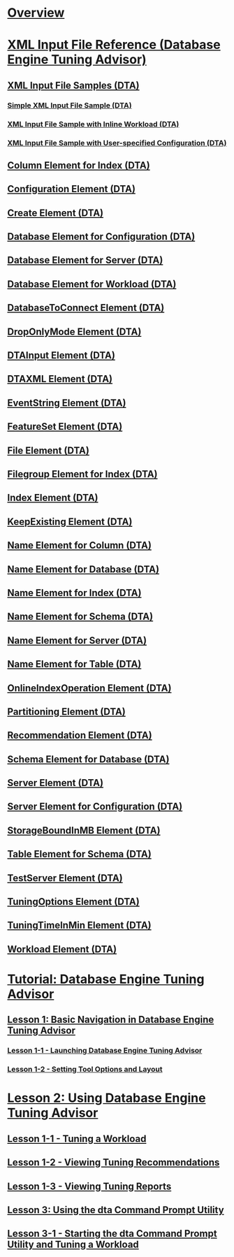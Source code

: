 # [Overview](dta-utility.md)  
# [XML Input File Reference (Database Engine Tuning Advisor)](xml-input-file-reference-database-engine-tuning-advisor.md)  
## [XML Input File Samples (DTA)](xml-input-file-samples-dta.md)  
### [Simple XML Input File Sample (DTA)](simple-xml-input-file-sample-dta.md)  
### [XML Input File Sample with Inline Workload (DTA)](xml-input-file-sample-with-inline-workload-dta.md)  
### [XML Input File Sample with User-specified Configuration (DTA)](xml-input-file-sample-with-user-specified-configuration-dta.md)  
## [Column Element for Index (DTA)](column-element-for-index-dta.md)  
## [Configuration Element (DTA)](configuration-element-dta.md)  
## [Create Element (DTA)](create-element-dta.md)  
## [Database Element for Configuration (DTA)](database-element-for-configuration-dta.md)  
## [Database Element for Server (DTA)](database-element-for-server-dta.md)  
## [Database Element for Workload (DTA)](database-element-for-workload-dta.md)  
## [DatabaseToConnect Element (DTA)](databasetoconnect-element-dta.md)  
## [DropOnlyMode Element (DTA)](droponlymode-element-dta.md)  
## [DTAInput Element (DTA)](dtainput-element-dta.md)  
## [DTAXML Element (DTA)](dtaxml-element-dta.md)  
## [EventString Element (DTA)](eventstring-element-dta.md)  
## [FeatureSet Element (DTA)](featureset-element-dta.md)  
## [File Element (DTA)](file-element-dta.md)  
## [Filegroup Element for Index (DTA)](filegroup-element-for-index-dta.md)  
## [Index Element (DTA)](index-element-dta.md)  
## [KeepExisting Element (DTA)](keepexisting-element-dta.md)  
## [Name Element for Column (DTA)](name-element-for-column-dta.md)  
## [Name Element for Database (DTA)](name-element-for-database-dta.md)  
## [Name Element for Index (DTA)](name-element-for-index-dta.md)  
## [Name Element for Schema (DTA)](name-element-for-schema-dta.md)  
## [Name Element for Server (DTA)](name-element-for-server-dta.md)  
## [Name Element for Table (DTA)](name-element-for-table-dta.md)  
## [OnlineIndexOperation Element (DTA)](onlineindexoperation-element-dta.md)  
## [Partitioning Element (DTA)](partitioning-element-dta.md)  
## [Recommendation Element (DTA)](recommendation-element-dta.md)  
## [Schema Element for Database (DTA)](schema-element-for-database-dta.md)  
## [Server Element (DTA)](server-element-dta.md)  
## [Server Element for Configuration (DTA)](server-element-for-configuration-dta.md)  
## [StorageBoundInMB Element (DTA)](storageboundinmb-element-dta.md)  
## [Table Element for Schema (DTA)](table-element-for-schema-dta.md)  
## [TestServer Element (DTA)](testserver-element-dta.md)  
## [TuningOptions Element (DTA)](tuningoptions-element-dta.md)  
## [TuningTimeInMin Element (DTA)](tuningtimeinmin-element-dta.md)  
## [Workload Element (DTA)](workload-element-dta.md)  

# [Tutorial: Database Engine Tuning Advisor](tutorial-database-engine-tuning-advisor.md)  

## [Lesson 1: Basic Navigation in Database Engine Tuning Advisor](lesson-1-basic-navigation-in-database-engine-tuning-advisor.md)
### [Lesson 1-1 - Launching Database Engine Tuning Advisor](lesson-1-1-launching-database-engine-tuning-advisor.md)
### [Lesson 1-2 - Setting Tool Options and Layout](lesson-1-2-setting-tool-options-and-layout.md)  

# [Lesson 2: Using Database Engine Tuning Advisor](lesson-2-using-database-engine-tuning-advisor.md)  
## [Lesson 1-1 - Tuning a Workload](lesson-1-1-tuning-a-workload.md)  
## [Lesson 1-2 - Viewing Tuning Recommendations](lesson-1-2-viewing-tuning-recommendations.md)  
## [Lesson 1-3 - Viewing Tuning Reports](lesson-1-3-viewing-tuning-reports.md)  

## [Lesson 3: Using the dta Command Prompt Utility](lesson-3-using-the-dta-command-prompt-utility.md)  
## [Lesson 3-1 - Starting the dta Command Prompt Utility and Tuning a Workload](lesson-3-1-starting-the-dta-command-prompt-utility-and-tuning-a-workload.md)  



